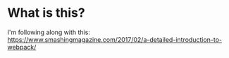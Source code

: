 # What is this?
I'm following along with this: https://www.smashingmagazine.com/2017/02/a-detailed-introduction-to-webpack/
